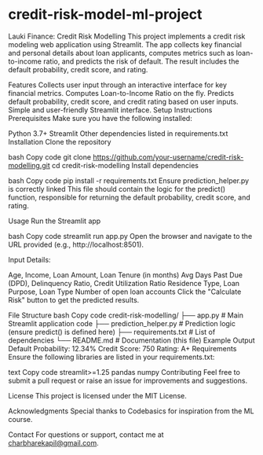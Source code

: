 # credit-risk-model-ml-project
Lauki Finance: Credit Risk Modelling
This project implements a credit risk modeling web application using Streamlit. The app collects key financial and personal details about loan applicants, computes metrics such as loan-to-income ratio, and predicts the risk of default. The result includes the default probability, credit score, and rating.

Features
Collects user input through an interactive interface for key financial metrics.
Computes Loan-to-Income Ratio on the fly.
Predicts default probability, credit score, and credit rating based on user inputs.
Simple and user-friendly Streamlit interface.
Setup Instructions
Prerequisites
Make sure you have the following installed:

Python 3.7+
Streamlit
Other dependencies listed in requirements.txt
Installation
Clone the repository

bash
Copy code
git clone https://github.com/your-username/credit-risk-modelling.git
cd credit-risk-modelling
Install dependencies

bash
Copy code
pip install -r requirements.txt
Ensure prediction_helper.py is correctly linked
This file should contain the logic for the predict() function, responsible for returning the default probability, credit score, and rating.

Usage
Run the Streamlit app

bash
Copy code
streamlit run app.py
Open the browser and navigate to the URL provided (e.g., http://localhost:8501).

Input Details:

Age, Income, Loan Amount, Loan Tenure (in months)
Avg Days Past Due (DPD), Delinquency Ratio, Credit Utilization Ratio
Residence Type, Loan Purpose, Loan Type
Number of open loan accounts
Click the "Calculate Risk" button to get the predicted results.

File Structure
bash
Copy code
credit-risk-modelling/
├── app.py                   # Main Streamlit application code
├── prediction_helper.py     # Prediction logic (ensure predict() is defined here)
├── requirements.txt         # List of dependencies
└── README.md                # Documentation (this file)
Example Output
Default Probability: 12.34%
Credit Score: 750
Rating: A+
Requirements
Ensure the following libraries are listed in your requirements.txt:

text
Copy code
streamlit>=1.25
pandas
numpy
Contributing
Feel free to submit a pull request or raise an issue for improvements and suggestions.

License
This project is licensed under the MIT License.

Acknowledgments
Special thanks to Codebasics for inspiration from the ML course.

Contact
For questions or support, contact me at charbharekapil@gmail.com.
